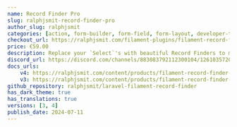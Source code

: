 ```yaml
---
name: Record Finder Pro
slug: ralphjsmit-record-finder-pro
author_slug: ralphjsmit
categories: [action, form-builder, form-field, form-layout, developer-tool, kit, panel-builder]
checkout_url: https://ralphjsmit.com/filament-plugins/filament-record-finder-pro/configure?referer=filament
price: €59.00
description: Replace your `Select`'s with beautiful Record Finders to make searching easier. Works everywhere out-of-the-box & integrates with resources.  
discord_url: https://discord.com/channels/883083792112300104/1261035720429277317
docs_urls:
    v4: https://ralphjsmit.com/content/products/filament-record-finder-pro/v4.md
    v3: https://ralphjsmit.com/content/products/filament-record-finder-pro/v3.md
github_repository: ralphjsmit/laravel-filament-record-finder
has_dark_theme: true
has_translations: true
versions: [3, 4]
publish_date: 2024-07-11
---
```

